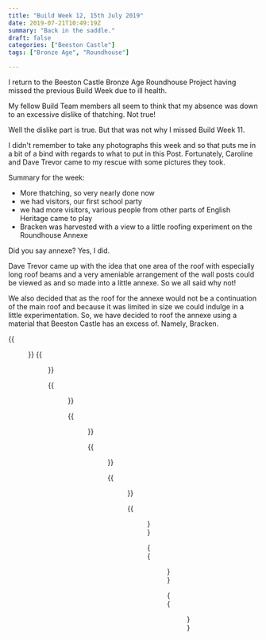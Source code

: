 ```yaml
---
title: "Build Week 12, 15th July 2019"
date: 2019-07-21T10:49:19Z
summary: "Back in the saddle."
draft: false
categories: ["Beeston Castle"]
tags: ["Bronze Age", "Roundhouse"]

---
```

I return to the Beeston Castle Bronze Age Roundhouse Project having 
missed the previous Build Week due to ill health.

My fellow Build Team members all seem to think that my absence was down to an excessive
dislike of thatching. Not true!

Well the dislike part is true. But that was not why I missed Build Week 11.

I didn't remember to take any photographs this week and so that puts me in a bit of a 
bind with regards to what to put in this Post. Fortunately, Caroline and Dave Trevor 
came to my rescue with some pictures they took.

Summary for the week:

* More thatching, so very nearly done now
* we had visitors, our first school party
* we had more visitors, various people from other parts of English Heritage came to play
* Bracken was harvested with a view to a little roofing experiment on the Roundhouse Annexe

Did you say annexe? Yes, I did.

Dave Trevor came up with the idea that one area of the roof with especially long roof beams and a very ameniable
arrangement of the wall posts could be viewed as and so made into a little annexe. So we all said why not!

We also decided that as the roof for the annexe would not be a continuation of the main roof and 
because it was limited in size we could indulge in a little experimentation. So, we have decided to roof the 
annexe using a material that Beeston Castle has an excess of. Namely, Bracken.

{{<figure src="../harvesting-bracken.jpg" caption="There's plenty of bracken to harvest in the Beeston Castle Woodland Park.">}}
{{<figure src="../bracken-harvest.jpg" caption="Some of the bracken harvest for use on the annexe roof.">}}

{{<figure src="../first-visitors.jpg" caption="The Roundhouse is intended to be a useful and fun educational resource for the local community and schools. We were able to welcome our first school party this week.">}}

{{<figure src="../work-on-the-roof-continues.jpg" caption="The work on the roof with the thatching continues.">}}

{{<figure src="../gordon-in-a-tight-spot.jpg" caption="As Gordon is demonstrating, this thatching work is not all glamour.">}}

{{<figure src="../getting-higher.jpg" caption="The climb up to the areas of the roof actively being worked on is getting higher and higher.">}}

{{<figure src="../nearly-there.jpg" caption="The end is in sight now.">}}

{{<figure src="../in-need-of-a-tidy.jpg" caption="Although, there is still tidying and dressing work to do.">}}

{{<figure src="../view-of-the-roof-week-12.jpg" caption="At the end of Week 12, we have a very attractive thatched Roundhouse.">}}
